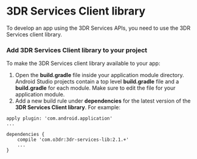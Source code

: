 # 3DR Services Client library
To develop an app using the 3DR Services APIs, you need to use the 3DR Services client library.

### Add 3DR Services Client library to your project
To make the 3DR Services client library available to your app:
 1. Open the **build.gradle** file inside your application module directory. Android Studio
projects contain a top level **build.gradle** file and a **build.gradle** for each module. Make
sure to edit the file for your application module.
 2. Add a new build rule under **dependencies** for the latest version of the **3DR Services
Client library**. For example:
```
apply plugin: 'com.android.application'
...

dependencies {
    compile 'com.o3dr:3dr-services-lib:2.1.+'
    ...
}
```